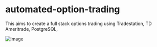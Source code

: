 # automated-option-trading
This aims to create a full stack options trading using Tradestation, TD Ameritrade, PostgreSQL, 

![image](https://user-images.githubusercontent.com/75344629/108279775-214b4900-714b-11eb-8571-ad0d2963c11c.png)
